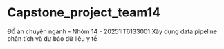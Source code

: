 # Capstone_project_team14
Đồ án chuyên ngành - Nhóm 14 - 20251IT6133001
Xây dựng data pipeline phân tích và dự báo dữ liệu y tế
